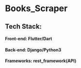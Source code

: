 # Books_Scraper

## Tech Stack:

#### Front-end: Flutter/Dart 
#### Back-end: Django/Python3 
#### Frameworks: rest_framework(API)
